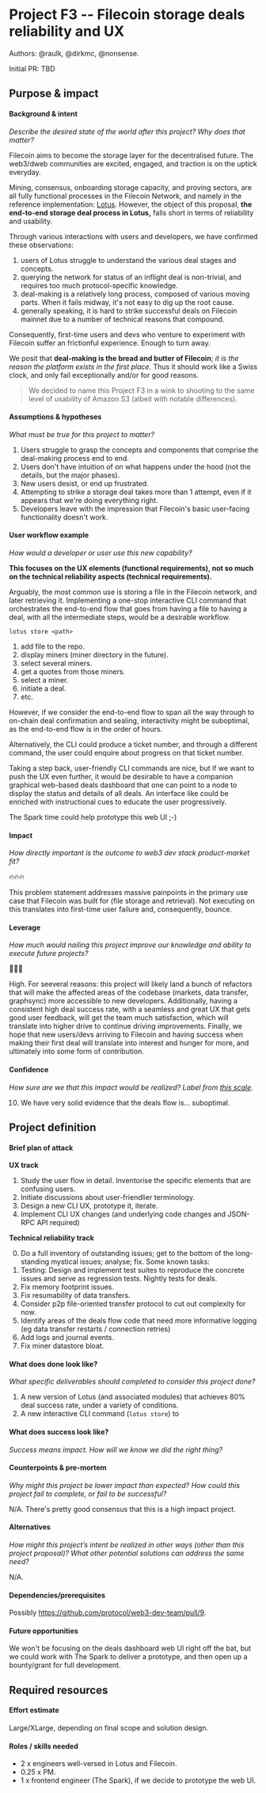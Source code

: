 # Project F3 -- Filecoin storage deals reliability and UX

Authors: @raulk, @dirkmc, @nonsense.

Initial PR: TBD <!-- Reference the PR first proposing this document. Oooh, self-reference! -->

## Purpose & impact 

#### Background & intent

_Describe the desired state of the world after this project? Why does that matter?_

Filecoin aims to become the storage layer for the decentralised future.
The web3/dweb communities are excited, engaged, and traction is on the uptick everyday.

Mining, consensus, onboarding storage capacity, and proving sectors, are all fully functional processes in the Filecoin Network, and namely in the reference implementation: [Lotus](https://github.com/filecoin-project/lotus). However, the object of this proposal, **the end-to-end storage deal process in Lotus,** falls short in terms of reliability and usability.

Through various interactions with users and developers, we have confirmed these observations:

1. users of Lotus struggle to understand the various deal stages and concepts.
2. querying the network for status of an inflight deal is non-trivial, and requires too much protocol-specific knowledge.
3. deal-making is a relatively long process, composed of various moving parts. When it fails midway, it's not easy to dig up the root cause.
4. generally speaking, it is hard to strike successful deals on Filecoin mainnet due to a number of technical reasons that compound.

Consequently, first-time users and devs who venture to experiment with Filecoin suffer an frictionful experience. Enough to turn away.

We posit that **deal-making is the bread and butter of Filecoin**; *it is the reason the platform exists in the first place.* Thus it should work like a Swiss clock, and only fail exceptionally and/or for good reasons.

> We decided to name this Project F3 in a wink to shooting to the same level of usability of Amazon S3 (albeit with notable differences).

#### Assumptions & hypotheses

_What must be true for this project to matter?_

1. Users struggle to grasp the concepts and components that comprise the deal-making process end to end.
2. Users don't have intuition of on what happens under the hood (not the details, but the major phases).
3. New users desist, or end up frustrated.
4. Attempting to strike a storage deal takes more than 1 attempt, even if it appears that we're doing everything right.
5. Developers leave with the impression that Filecoin's basic user-facing functionality doesn't work.

#### User workflow example

_How would a developer or user use this new capability?_

**This focuses on the UX elements (functional requirements), not so much on the technical reliability aspects (technical requirements).**

Arguably, the most common use is storing a file in the Filecoin network, and later retrieving it. Implementing a one-stop interactive CLI command that orchestrates the end-to-end flow that goes from having a file to having a deal, with all the intermediate steps, would be a desirable workflow.

`lotus store <path>`

1. add file to the repo.
2. display miners (miner directory in the future).
3. select several miners.
4. get a quotes from those miners.
5. select a miner.
6. initiate a deal.
7. etc.

However, if we consider the end-to-end flow to span all the way through to on-chain deal confirmation and sealing, interactivity might be suboptimal, as the end-to-end flow is in the order of hours.

Alternatively, the CLI could produce a ticket number, and through a different command, the user could enquire about progress on that ticket number.

Taking a step back, user-friendly CLI commands are nice, but if we want to push the UX even further, it would be  desirable to have a companion graphical web-based deals dashboard that one can point to a node to display the status and details of all deals. An interface like could be enriched with instructional cues to educate the user progressively.

The Spark time could help prototype this web UI ;-)

#### Impact

_How directly important is the outcome to web3 dev stack product-market fit?_

🔥🔥🔥

This problem statement addresses massive painpoints in the primary use case that Filecoin was built for (file storage and retrieval). Not executing on this translates into first-time user failure and, consequently, bounce.

#### Leverage

_How much would nailing this project improve our knowledge and ability to execute future projects?_

🎯🎯🎯

High. For seeveral reasons: this project will likely land a bunch of refactors that will make the affected areas of the codebase (markets, data transfer, graphsync) more accessible to new developers. Additionally, having a consistent high deal success rate, with a seamless and great UX that gets good user feedback, will get the team much satisfaction, which will translate into higher drive to continue driving improvements. Finally, we hope that new users/devs arriving to Filecoin and having success when making their first deal will translate into interest and hunger for more, and ultimately into some form of contribution.

#### Confidence

_How sure are we that this impact would be realized? Label from [this scale](https://medium.com/@nimay/inside-product-introduction-to-feature-priority-using-ice-impact-confidence-ease-and-gist-5180434e5b15)_.

10. We have very solid evidence that the deals flow is... suboptimal.

## Project definition

#### Brief plan of attack

**UX track**

1. Study the user flow in detail. Inventorise the specific elements that are confusing users.
2. Initiate discussions about user-friendlier terminology.
3. Design a new CLI UX, prototype it, iterate.
4. Implement CLI UX changes (and underlying code changes and JSON-RPC API required)

**Technical reliability track**

0. Do a full inventory of outstanding issues; get to the bottom of the long-standing mystical issues; analyse; fix. Some known tasks:
1. Testing: Design and implement test suites to reproduce the concrete issues and serve as regression tests. Nightly tests for deals.
2. Fix memory footprint issues.
3. Fix resumability of data transfers.
4. Consider p2p file-oriented transfer protocol to cut out complexity for now.
5. Identify areas of the deals flow code that need more informative logging (eg data transfer restarts / connection retries)
6. Add logs and journal events.
7. Fix miner datastore bloat.

#### What does done look like?

_What specific deliverables should completed to consider this project done?_

1. A new version of Lotus (and associated modules) that achieves 80% deal success rate, under a variety of conditions.
2. A new interactive CLI command (`lotus store`) to 

#### What does success look like?

_Success means impact. How will we know we did the right thing?_

#### Counterpoints & pre-mortem

_Why might this project be lower impact than expected? How could this project fail to complete, or fail to be successful?_

N/A. There's pretty good consensus that this is a high impact project.

#### Alternatives

_How might this project’s intent be realized in other ways (other than this project proposal)? What other potential solutions can address the same need?_

N/A.

#### Dependencies/prerequisites

Possibly https://github.com/protocol/web3-dev-team/pull/9.

#### Future opportunities

We won't be focusing on the deals dashboard web UI right off the bat, but we could work with The Spark to deliver a prototype, and then open up a bounty/grant for full development.

## Required resources

#### Effort estimate

Large/XLarge, depending on final scope and solution design.

#### Roles / skills needed

* 2 x engineers well-versed in Lotus and Filecoin.
* 0.25 x PM.
* 1 x frontend engineer (The Spark), if we decide to prototype the web UI.